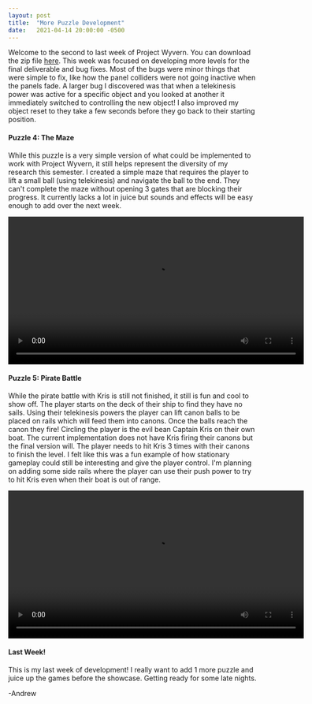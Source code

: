 ```yaml
---
layout: post
title:  "More Puzzle Development"
date:   2021-04-14 20:00:00 -0500
---
```

<p>Welcome to the second to last week of Project Wyvern. You can download the zip file <a href="https://drive.google.com/file/d/1PRMk9uwcoNwPtlWEC3YU9rmW_ZjfHRnX/view?usp=sharing">here</a>. This week was focused on developing more levels for the final deliverable and bug fixes. Most of the bugs were minor things that were simple to fix, like how the panel colliders were not going inactive when the panels fade. A larger bug I discovered was that when a telekinesis power was active for a specific object and you looked at another it immediately switched to controlling the new object! I also improved my object reset to they take a few seconds before they go back to their starting position.</p>

<h4>Puzzle 4: The Maze</h4>
<p>While this puzzle is a very simple version of what could be implemented to work with Project Wyvern, it still helps represent the diversity of my research this semester. I created a simple maze that requires the player to lift a small ball (using telekinesis) and navigate the ball to the end. They can't complete the maze without opening 3 gates that are blocking their progress. It currently lacks a lot in juice but sounds and effects will be easy enough to add over the next week.</p>

<video width="600" height="auto" controls>
    <source src="{{site.url}}/assets/4_14/maze.mp4" alt="Example of a maze the player completes using telekinesis" type="video/mp4"/>
</video>

<h4>Puzzle 5: Pirate Battle</h4>
<p>While the pirate battle with Kris is still not finished, it still is fun and cool to show off. The player starts on the deck of their ship to find they have no sails. Using their telekinesis powers the player can lift canon balls to be placed on rails which will feed them into canons. Once the balls reach the canon they fire! Circling the player is the evil bean Captain Kris on their own boat. The current implementation does not have Kris firing their canons but the final version will. The player needs to hit Kris 3 times with their canons to finish the level. I felt like this was a fun example of how stationary gameplay could still be interesting and give the player control. I'm planning on adding some side rails where the player can use their push power to try to hit Kris even when their boat is out of range.</p>

<video width="600" height="auto" controls>
    <source src="{{site.url}}/assets/4_14/pirate.mp4" alt="Pirate ship battle between you and a circling boat" type="video/mp4"/>
</video>

<h4>Last Week!</h4>
<p>This is my last week of development! I really want to add 1 more puzzle and juice up the games before the showcase. Getting ready for some late nights.</p>

<p>-Andrew</p>